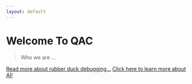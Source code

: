 ```yaml
---
layout: default
---
```

# Welcome To QAC

> Who we are ...
> 

[Read more about rubber duck debugging...](https://en.wikipedia.org/wiki/Rubber_duck_debugging)
[Click here to learn more about AI!](/futureinnovators/genai.html)
